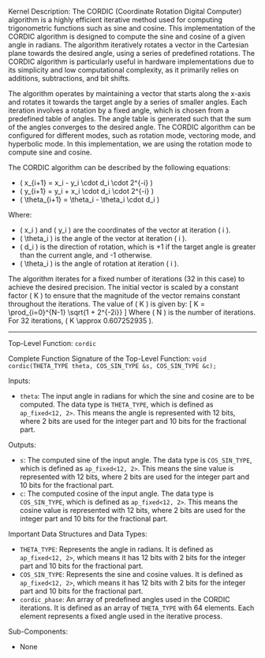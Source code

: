 Kernel Description:
The CORDIC (Coordinate Rotation Digital Computer) algorithm is a highly efficient iterative method used for computing trigonometric functions such as sine and cosine. This implementation of the CORDIC algorithm is designed to compute the sine and cosine of a given angle in radians. The algorithm iteratively rotates a vector in the Cartesian plane towards the desired angle, using a series of predefined rotations. The CORDIC algorithm is particularly useful in hardware implementations due to its simplicity and low computational complexity, as it primarily relies on additions, subtractions, and bit shifts.

The algorithm operates by maintaining a vector that starts along the x-axis and rotates it towards the target angle by a series of smaller angles. Each iteration involves a rotation by a fixed angle, which is chosen from a predefined table of angles. The angle table is generated such that the sum of the angles converges to the desired angle. The CORDIC algorithm can be configured for different modes, such as rotation mode, vectoring mode, and hyperbolic mode. In this implementation, we are using the rotation mode to compute sine and cosine.

The CORDIC algorithm can be described by the following equations:
- \( x_{i+1} = x_i - y_i \cdot d_i \cdot 2^{-i} \)
- \( y_{i+1} = y_i + x_i \cdot d_i \cdot 2^{-i} \)
- \( \theta_{i+1} = \theta_i - \theta_i \cdot d_i \)

Where:
- \( x_i \) and \( y_i \) are the coordinates of the vector at iteration \( i \).
- \( \theta_i \) is the angle of the vector at iteration \( i \).
- \( d_i \) is the direction of rotation, which is +1 if the target angle is greater than the current angle, and -1 otherwise.
- \( \theta_i \) is the angle of rotation at iteration \( i \).

The algorithm iterates for a fixed number of iterations (32 in this case) to achieve the desired precision. The initial vector is scaled by a constant factor \( K \) to ensure that the magnitude of the vector remains constant throughout the iterations. The value of \( K \) is given by:
\[ K = \prod_{i=0}^{N-1} \sqrt{1 + 2^{-2i}} \]
Where \( N \) is the number of iterations. For 32 iterations, \( K \approx 0.607252935 \).

---

Top-Level Function: `cordic`

Complete Function Signature of the Top-Level Function:
`void cordic(THETA_TYPE theta, COS_SIN_TYPE &s, COS_SIN_TYPE &c);`

Inputs:
- `theta`: The input angle in radians for which the sine and cosine are to be computed. The data type is `THETA_TYPE`, which is defined as `ap_fixed<12, 2>`. This means the angle is represented with 12 bits, where 2 bits are used for the integer part and 10 bits for the fractional part.

Outputs:
- `s`: The computed sine of the input angle. The data type is `COS_SIN_TYPE`, which is defined as `ap_fixed<12, 2>`. This means the sine value is represented with 12 bits, where 2 bits are used for the integer part and 10 bits for the fractional part.
- `c`: The computed cosine of the input angle. The data type is `COS_SIN_TYPE`, which is defined as `ap_fixed<12, 2>`. This means the cosine value is represented with 12 bits, where 2 bits are used for the integer part and 10 bits for the fractional part.

Important Data Structures and Data Types:
- `THETA_TYPE`: Represents the angle in radians. It is defined as `ap_fixed<12, 2>`, which means it has 12 bits with 2 bits for the integer part and 10 bits for the fractional part.
- `COS_SIN_TYPE`: Represents the sine and cosine values. It is defined as `ap_fixed<12, 2>`, which means it has 12 bits with 2 bits for the integer part and 10 bits for the fractional part.
- `cordic_phase`: An array of predefined angles used in the CORDIC iterations. It is defined as an array of `THETA_TYPE` with 64 elements. Each element represents a fixed angle used in the iterative process.

Sub-Components:
- None